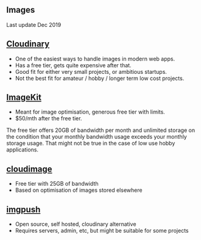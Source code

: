 Images
--

Last update Dec 2019

## [Cloudinary](https://cloudinary.com/pricing)

* One of the easiest ways to handle images in modern web apps.
* Has a free tier, gets quite expensive after that.
* Good fit for either very small projects, or ambitious startups.
* Not the best fit for amateur / hobby / longer term low cost projects.

## [ImageKit](https://imagekit.io/plans)

* Meant for image optimisation, generous free tier with limits.
* $50/mth after the free tier.

The free tier offers 20GB of bandwidth per month and unlimited storage on the condition that your monthly bandwidth usage exceeds your monthly storage usage. That might not be true in the case of low use hobby applications.

## [cloudimage](https://www.cloudimage.io/en/pricing)

* Free tier with 25GB of bandwidth
* Based on optimisation of images stored elsewhere

## [imgpush](https://github.com/hauxir/imgpush/)

* Open source, self hosted, cloudinary alternative
* Requires servers, admin, etc, but might be suitable for some projects
